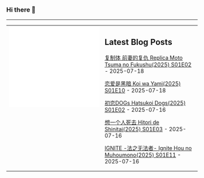 ### Hi there 👋

<!--
**etng/etng** is a ✨ _special_ ✨ repository because its `README.md` (this file) appears on your GitHub profile.

Here are some ideas to get you started:

- 🔭 I’m currently working on ...
- 🌱 I’m currently learning ...
- 👯 I’m looking to collaborate on ...
- 🤔 I’m looking for help with ...
- 💬 Ask me about ...
- 📫 How to reach me: ...
- 😄 Pronouns: ...
- ⚡ Fun fact: ...
-->


---

<table>
<tr>
<td valign="top" width="50%">
<img src="metrics.svg" alt="Metric" />
</td>
<td valign="top" width="50%">

## Latest Blog Posts
<!-- blog start -->
[复制体 前妻的复仇 Replica Moto Tsuma no Fukushu(2025) S01E02](http://www.fanxinzhui.com/rr/2633#S01E02) - 2025-07-18

[恋爱是黑暗 Koi wa Yami(2025) S01E10](http://www.fanxinzhui.com/rr/2622#S01E10) - 2025-07-18

[初恋DOGs Hatsukoi Dogs(2025) S01E02](http://www.fanxinzhui.com/rr/2630#S01E02) - 2025-07-16

[想一个人死去 Hitori de Shinitai(2025) S01E03](http://www.fanxinzhui.com/rr/2628#S01E03) - 2025-07-16

[IGNITE -法之无法者- Ignite Hou no Muhoumono(2025) S01E11](http://www.fanxinzhui.com/rr/2621#S01E11) - 2025-07-16
<!-- blog end -->

</td></tr></table>

